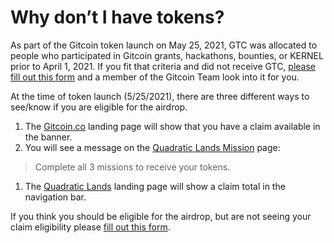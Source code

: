 # Why don’t I have tokens?

As part of the Gitcoin token launch on May 25, 2021, GTC was allocated to people who participated in Gitcoin grants, hackathons, bounties, or KERNEL prior to April 1, 2021. If you fit that criteria and did not receive GTC, [please fill out this form](https://forms.gle/btrX6ny4K6YBuJp3A) and a member of the Gitcoin Team look into it for you.

At the time of token launch (5/25/2021), there are three different ways to see/know if you are eligible for the airdrop.

1. The [Gitcoin.co](https://gitcoin.co) landing page will show that you have a claim available in the banner.
2. You will see a message on the [Quadratic Lands Mission](http://gitcoin.co/quadraticlands/mission) page:

> Complete all 3 missions to receive your tokens.

1. The [Quadratic Lands](https://gitcoin.co/quadraticlands) landing page will show a claim total in the navigation bar.

If you think you should be eligible for the airdrop, but are not seeing your claim eligibility please [fill out this form](https://forms.gle/btrX6ny4K6YBuJp3A).

